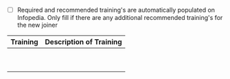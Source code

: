 - [ ] Required and recommended training's are automatically populated on Infopedia. Only fill if there are any additional recommended training's for the new joiner


|Training| Description of Training |
|--|--|
|  |  |
|  |  |
|  |  |
|  |  |
|  |  |
|  |  |
|  |  |
|  |  |
|  |  |

